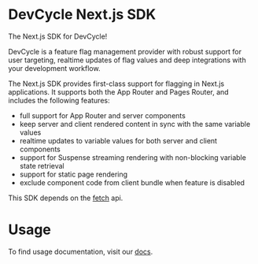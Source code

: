 # DevCycle Next.js SDK

The Next.js SDK for DevCycle! 

DevCycle is a feature flag management provider with robust support for user targeting, realtime updates of flag values
and deep integrations with your development workflow.

The Next.js SDK provides first-class support for flagging in Next.js applications. It supports both the App Router
and Pages Router, and includes the following features:

- full support for App Router and server components
- keep server and client rendered content in sync with the same variable values
- realtime updates to variable values for both server and client components
- support for Suspense streaming rendering with non-blocking variable state retrieval
- support for static page rendering
- exclude component code from client bundle when feature is disabled

This SDK depends on the [fetch](https://github.com/BuilderIO/this-package-uses-fetch) api.
# Usage

To find usage documentation, visit our [docs](https://docs.devcycle.com/docs/sdk/client-side-sdks/nextjs).
